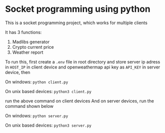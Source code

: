 # Socket programming using python
This is a socket programming project, which works for multiple clients

It has 3 functions:
1. Madlibs generator
2. Crypto current price
3. Weather report

To run this, first create a `.env` file in root directory and store server ip adress in `HOST_IP` in client device and openweathermap api key as `API_KEY` in server device, then

On windows:
```python client.py```

On unix based devices:
```python3 client.py```

run the above command on client devices
And on server devices, run the command shown below

On windows:
```python server.py```

On unix based devices:
```python3 server.py```

